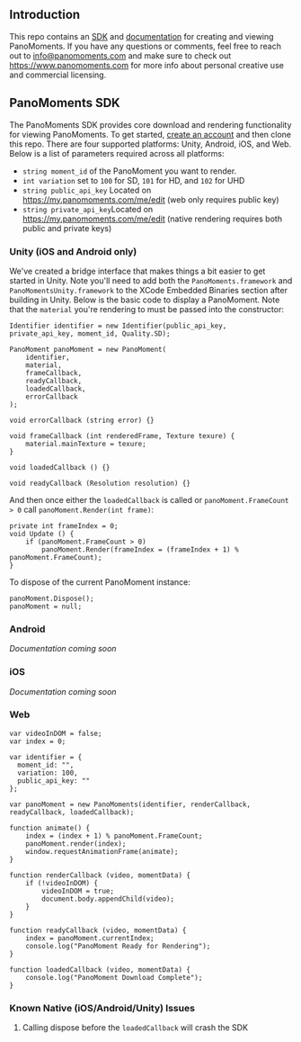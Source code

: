 ## Introduction
This repo contains an [SDK](https://github.com/MomentCaptureInc/PanoMoments/tree/master/SDK) and [documentation](https://github.com/MomentCaptureInc/PanoMoments/wiki) for creating and viewing PanoMoments. If you have any questions or comments, feel free to reach out to info@panomoments.com and make sure to check out https://www.panomoments.com for more info about personal creative use and commercial licensing.

## PanoMoments SDK
The PanoMoments SDK provides core download and rendering functionality for viewing PanoMoments. To get started, [create an account](https://my.panomoments.com/me) and then clone this repo. There are four supported platforms: Unity, Android, iOS, and Web. Below is a list of parameters required across all platforms:

- `string moment_id` of the PanoMoment you want to render.
- `int variation` set to `100` for SD, `101` for HD, and `102` for UHD
- `string public_api_key` Located on https://my.panomoments.com/me/edit (web only requires public key)
- `string private_api_key`Located on https://my.panomoments.com/me/edit (native rendering requires both public and private keys)

### Unity (iOS and Android only)
We've created a bridge interface that makes things a bit easier to get started in Unity. Note you'll need to add both the `PanoMoments.framework` and `PanoMomentsUnity.framework` to the XCode Embedded Binaries section after building in Unity. Below is the basic code to display a PanoMoment. Note that the `material` you're rendering to must be passed into the constructor:

```
Identifier identifier = new Identifier(public_api_key, private_api_key, moment_id, Quality.SD);

PanoMoment panoMoment = new PanoMoment(
	identifier,
	material,
	frameCallback,
	readyCallback,
	loadedCallback,
	errorCallback
);

void errorCallback (string error) {}

void frameCallback (int renderedFrame, Texture texure) {
	material.mainTexture = texure;
}

void loadedCallback () {}

void readyCallback (Resolution resolution) {}
```

And then once either the `loadedCallback` is called or `panoMoment.FrameCount > 0` call `panoMoment.Render(int frame)`:

```
private int frameIndex = 0;
void Update () {
	if (panoMoment.FrameCount > 0)
		panoMoment.Render(frameIndex = (frameIndex + 1) % panoMoment.FrameCount);
}
```

To dispose of the current PanoMoment instance:

```
panoMoment.Dispose();
panoMoment = null;
```

### Android
*Documentation coming soon*

### iOS
*Documentation coming soon*

### Web
```
var videoInDOM = false;
var index = 0;

var identifier = {
  moment_id: "",
  variation: 100,
  public_api_key: ""
};

var panoMoment = new PanoMoments(identifier, renderCallback, readyCallback, loadedCallback);

function animate() {
	index = (index + 1) % panoMoment.FrameCount;
	panoMoment.render(index);
	window.requestAnimationFrame(animate);
}

function renderCallback (video, momentData) {
	if (!videoInDOM) {
		videoInDOM = true;
		document.body.appendChild(video);
	}
}

function readyCallback (video, momentData) {
	index = panoMoment.currentIndex;
	console.log("PanoMoment Ready for Rendering");
}

function loadedCallback (video, momentData) {
	console.log("PanoMoment Download Complete");
}
```

### Known Native (iOS/Android/Unity) Issues
1. Calling dispose before the `loadedCallback` will crash the SDK